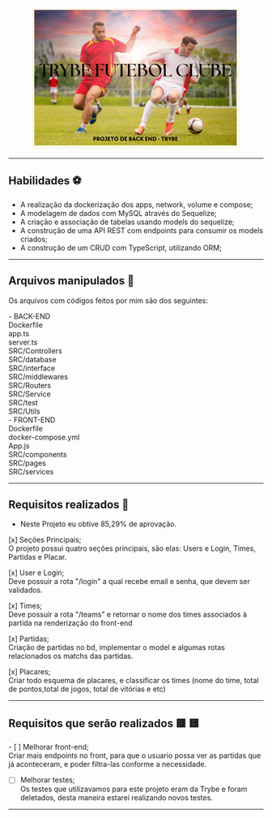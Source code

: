 <p align="center">
<img src="https://github.com/amandaperch/project-trybe-futebol-clube/blob/main/img/TFC_readme.png"/>
</p>

---
## Habilidades :soccer:

- A realização da dockerização dos apps, network, volume e compose;
- A modelagem de dados com MySQL através do Sequelize;
- A criação e associação de tabelas usando models do sequelize;
- A construção de uma API REST com endpoints para consumir os models criados;
- A construção de um CRUD com TypeScript, utilizando ORM;

---
## Arquivos manipulados :foot:

Os arquivos com códigos feitos por mim são dos seguintes:
<p>
  - BACK-END<br />
    Dockerfile<br />
    app.ts<br />
    server.ts<br />
    SRC/Controllers<br />
    SRC/database<br />
    SRC/interface<br />
    SRC/middlewares<br />
    SRC/Routers<br />
    SRC/Service<br />
    SRC/test<br />
    SRC/Utils<br />    
  - FRONT-END<br />
    Dockerfile<br />
    docker-compose.yml<br />
    App.js<br />
    SRC/components<br />
    SRC/pages<br />
    SRC/services<br />
  </p>

---
## Requisitos realizados :triangular_flag_on_post:

- Neste Projeto eu obtive 85,29% de aprovação.
<p>  
  [x] Seções Principais;<br />
      O projeto possui quatro seções principais, são elas: Users e Login, Times, Partidas e Placar.
      
  [x] User e Login;<br />
      Deve possuir a rota "/login" a qual recebe email e senha, que devem ser validados.
      
  [x] Times;<br />
      Deve possuir a rota "/teams" e retornar o nome dos times associados à partida na renderização do front-end
      
  [x] Partidas;<br />
      Criação de partidas no bd, implementar o model e algumas rotas relacionados os matchs das partidas.
      
  [x] Placares;<br />
      Criar todo esquema de placares, e classificar os times (nome do time, total de pontos,total de jogos, total de vitórias e etc)
      
 </p>

---
## Requisitos que serão realizados :red_square: :yellow_square:

<p>
- [ ] Melhorar front-end;<br />
        Criar mais endpoints no front, para que o usuario possa ver as partidas que já aconteceram, e poder filtra-las conforme a necessidade.
        
- [ ] Melhorar testes;<br />
        Os testes que utilizavamos para este projeto eram da Trybe e foram deletados, desta maneira estarei realizando novos testes.
</p>

---
